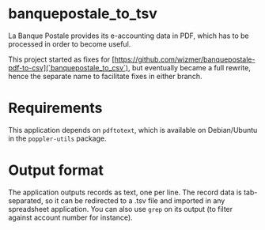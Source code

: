 # banquepostale_to_tsv

La Banque Postale provides its e-accounting data in PDF, which has to
be processed in order to become useful.

This project started as fixes for
[https://github.com/wizmer/banquepostale-pdf-to-csv](`banquepostale_to_csv`),
but eventually became a full rewrite, hence the separate name to
facilitate fixes in either branch.

# Requirements

This application depends on `pdftotext`, which is available on
Debian/Ubuntu in the `poppler-utils` package.

# Output format

The application outputs records as text, one per line. The record data
is tab-separated, so it can be redirected to a .tsv file and imported
in any spreadsheet application. You can also use `grep` on its output
(to filter against account number for instance).
